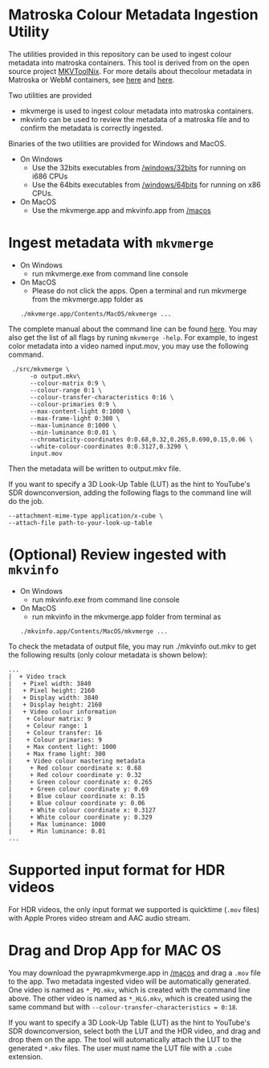 # Matroska Colour Metadata Ingestion Utility

The utilities provided in this repository can be used to ingest colour metadata
into matroska containers. This tool is derived from on the open source project
[MKVToolNix](https://github.com/mbunkus/mkvtoolnix). 
For more details about thecolour metadata in Matroska or WebM containers, 
see [here](http://www.webmproject.org/docs/container/#location-of-the-colour-element-in-an-mkv-file)
and [here](http://www.webmproject.org/docs/container/#colour).

Two utilities are provided
* mkvmerge is used to ingest colour metadata into matroska containers.
* mkvinfo can be used to review the metadata of a matroska file and to confirm
  the metadata is correctly ingested.

Binaries of the two utilities are provided for Windows and MacOS.
* On Windows
  * Use the 32bits executables from [/windows/32bits](/windows/32bits) for running on i686 CPUs
  * Use the 64bits executables from [/windows/64bits](/windows/64bits) for running on x86 CPUs.
* On MacOS
  * Use the mkvmerge.app and mkvinfo.app from [/macos](/macos) 

# Ingest metadata with `mkvmerge` 
* On Windows
  * run mkvmerge.exe from command line console
* On MacOS
  * Please do not click the apps. Open a terminal and run mkvmerge from the mkvmerge.app folder as
  ```
  ./mkvmerge.app/Contents/MacOS/mkvmerge ...
  ```

The complete manual about the command line can be found [here](https://mkvtoolnix.download/doc/mkvmerge.html).
You may also get the list of all flags by runing `mkvmerge -help`. 
For example, to ingest color metadata into a video named input.mov, you may use
the following command.
```shell
 ./src/mkvmerge \
      -o output.mkv\
      --colour-matrix 0:9 \
      --colour-range 0:1 \
      --colour-transfer-characteristics 0:16 \
      --colour-primaries 0:9 \
      --max-content-light 0:1000 \
      --max-frame-light 0:300 \
      --max-luminance 0:1000 \
      --min-luminance 0:0.01 \
      --chromaticity-coordinates 0:0.68,0.32,0.265,0.690,0.15,0.06 \
      --white-colour-coordinates 0:0.3127,0.3290 \
      input.mov 
```
Then the metadata will be written to output.mkv file. 

If you want to specify a 3D Look-Up Table (LUT) as the hint to YouTube's SDR
downconversion, adding the following flags to the command line will do the job.
```
--attachment-mime-type application/x-cube \
--attach-file path-to-your-look-up-table
```



# (Optional) Review ingested with `mkvinfo` 
* On Windows
  * run mkvinfo.exe from command line console
* On MacOS
  * run mkvinfo in the mkvmerge.app folder from terminal as
  ```
  ./mkvinfo.app/Contents/MacOS/mkvmerge ...
  ```
To check the metadata of output file, you may run ./mkvinfo out.mkv to get the
following results (only colour metadata is shown below):
```
...
|  + Video track
|   + Pixel width: 3840
|   + Pixel height: 2160
|   + Display width: 3840
|   + Display height: 2160
|   + Video colour information
|    + Colour matrix: 9
|    + Colour range: 1
|    + Colour transfer: 16
|    + Colour primaries: 9
|    + Max content light: 1000
|    + Max frame light: 300
|    + Video colour mastering metadata
|     + Red colour coordinate x: 0.68
|     + Red colour coordinate y: 0.32
|     + Green colour coordinate x: 0.265
|     + Green colour coordinate y: 0.69
|     + Blue colour coordinate x: 0.15
|     + Blue colour coordinate y: 0.06
|     + White colour coordinate x: 0.3127
|     + White colour coordinate y: 0.329
|     + Max luminance: 1000
|     + Min luminance: 0.01
...
```
# Supported input format for HDR videos
For HDR videos, the only input format we supported is quicktime (`.mov` files)
with Apple Prores video stream and AAC audio stream.

# Drag and Drop App for MAC OS
You may download the pywrapmkvmerge.app in [/macos](/macos) and drag a `.mov` file to the app. Two metadata ingested video will be automatically generated. One video is named as `*_PQ.mkv`, which is created with the command line above. The other video is named as `*_HLG.mkv`, which is created using the same command but with `--colour-transfer-characteristics = 0:18`.

If you want to specify a 3D Look-Up Table (LUT) as the hint to YouTube's SDR
downconversion, select both the LUT and the HDR video, and drag and drop them on
the app. The tool will automatically attach the LUT to the generated `*.mkv`
files. The user must name the LUT file with a `.cube` extension.

